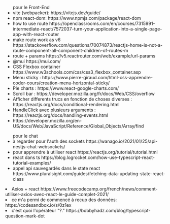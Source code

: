 <div>
	<ul>pour le Front-End
		<li>vite (webpacker): https://vitejs.dev/guide/</li>
		<li>npm react-dom: https://www.npmjs.com/package/react-dom</li>
		<li>how to use route https://openclassrooms.com/en/courses/7315991-intermediate-react/7572037-turn-your-application-into-a-single-page-app-with-react-router</li>
		<li>make route work as v6 https://stackoverflow.com/questions/70074873/reactjs-home-is-not-a-route-component-all-component-children-of-routes-m</li>
		<li>route + params https://v5.reactrouter.com/web/example/url-params</li>
		<li>@mui https://mui.com/</li>
		<li>CSS Flexbox container https://www.w3schools.com/css/css3_flexbox_container.asp</li>
		<li> Menu sticky : https://www.pierre-giraud.com/html-css-apprendre-coder-cours/creation-menu-horizontal-sticky/</li>
		<li>Pie charts : https://www.react-google-charts.com/</li>
		<li>Scroll bar : https://developer.mozilla.org/fr/docs/Web/CSS/overflow</li>
		<li>Afficher differents trucs en fonction de choses diverses : https://reactjs.org/docs/conditional-rendering.html</li>
		<li>HandleClick avec plusieurs arguments : https://reactjs.org/docs/handling-events.html</li>
		<li> https://developer.mozilla.org/en-US/docs/Web/JavaScript/Reference/Global_Objects/Array/find</li>
	</ul>
	<ul>pour le chat
		<li>à regarder pour l'auth des sockets https://wanago.io/2021/01/25/api-nestjs-chat-websockets/</li>
		<li>pour apprendre à utiliser react https://reactjs.org/tutorial/tutorial.html</li>
		<li>react dans ts https://blog.logrocket.com/how-use-typescript-react-tutorial-examples/</li>
		<li>appel api sauvegardés dans le state react https://www.pluralsight.com/guides/fetching-data-updating-state-react-class</li>
	</ul>
	<li>Axios + react https://www.freecodecamp.org/french/news/comment-utiliser-axios-avec-react-le-guide-complet-2021/</li>
	<li>ce m'a permi de commencé à recup des données: https://codesandbox.io/s/0z1ex</li>
	<li>c'est quoi l'opérateur "?." https://bobbyhadz.com/blog/typescript-question-mark-dot</li>
</div>
